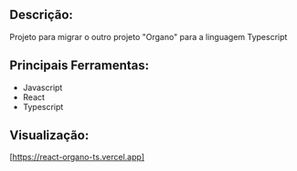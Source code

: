 ## Descrição:
Projeto para migrar o outro projeto "Organo" para a linguagem Typescript

## Principais Ferramentas:
* Javascript
* React
* Typescript

## Visualização:
[https://react-organo-ts.vercel.app]
